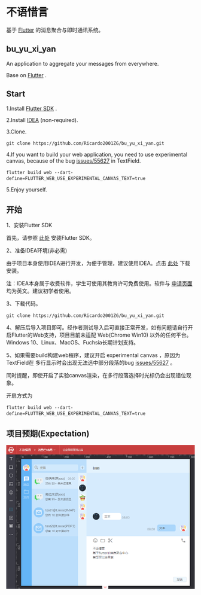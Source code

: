 # 不语惜言

基于 [Flutter](https://flutter.dev/) 的消息聚合与即时通讯系统。

## bu_yu_xi_yan

An application to aggregate your messages from everywhere.

Base on [Flutter](https://flutter.dev/) .

## Start

1.Install [Flutter SDK](https://flutter.dev/docs/get-started/install) .

2.Install [IDEA](https://www.jetbrains.com/idea/download/index.html) (non-required).

3.Clone.

```
git clone https://github.com/Ricardo2001ZG/bu_yu_xi_yan.git
```

4.If you want to build your web application,
you need to use experimental canvas,
because of the bug [issues/55627](https://github.com/flutter/flutter/issues/55627)
in TextField.

```
flutter build web --dart-define=FLUTTER_WEB_USE_EXPERIMENTAL_CANVAS_TEXT=true
```

5.Enjoy yourself.

## 开始

1、安装Flutter SDK

首先，请参照 [此处](https://flutter.dev/docs/get-started/install) 安装Flutter SDK。

2、准备IDEA环境(非必需)

由于项目本身使用IDEA进行开发，为便于管理，建议使用IDEA。点击 [此处](https://www.jetbrains.com/idea/download/index.html) 下载安装。

注：IDEA本身属于收费软件，学生可使用其教育许可免费使用。软件与 [申请页面](https://www.jetbrains.com/community/education/#students) 均为英文。建议初学者使用。

3、下载代码。

```
git clone https://github.com/Ricardo2001ZG/bu_yu_xi_yan.git
```

4、解压后导入项目即可。经作者测试导入后可直接正常开发，如有问题请自行开启Flutter的Web支持，项目目前未适配 Web(Chrome Win10) 以外的任何平台。Windows 10、Linux、MacOS、Fuchsia长期计划支持。

5、如果需要build构建web程序，建议开启 experimental canvas ，原因为TextField在
多行显示时会出现无法选中部分段落的bug [issues/55627](https://github.com/flutter/flutter/issues/55627) 。

同时提醒，即使开启了实验canvas渲染，在多行段落选择时光标仍会出现错位现象。

开启方式为

```
flutter build web --dart-define=FLUTTER_WEB_USE_EXPERIMENTAL_CANVAS_TEXT=true
```

## 项目预期(Expectation)

![Expectation](PRD/index_page_3.png)